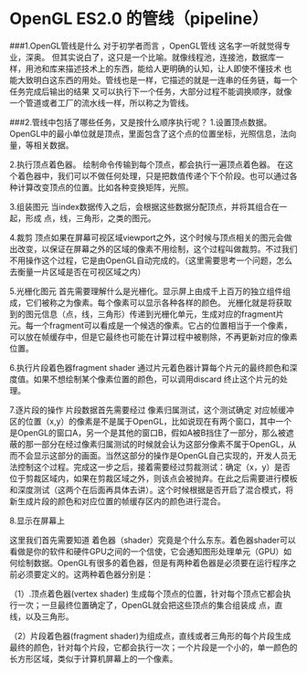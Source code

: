 # OpenGL ES2.0 的管线（pipeline）
###1.OpenGL管线是什么
对于初学者而言 ，OpenGL管线 这名字一听就觉得专业，深奥。
但其实说白了，这只是一个比喻。就像线程池，连接池，数据库一样，用池和库来描述技术上的东西，能给人更明确的认知，让人即使不懂技术 也能大致明白这东西的用处。管线也是一样，它描述的就是一连串的任务链，每一个任务完成后输出的结果 又可以执行下一个任务，大部分过程不能调换顺序，就像一个管道或者工厂的流水线一样，所以称之为管线。

###2.管线中包括了哪些任务，又是按什么顺序执行呢？
1.设置顶点数据。OpenGL中的最小单位就是顶点，里面包含了这个点的位置坐标，光照信息，法向量，等相关数据。

2.执行顶点着色器。
绘制命令传输到每个顶点，都会执行一遍顶点着色器。
在这个着色器中，我们可以不做任何处理，只是把数值传递个下个阶段。也可以通过各种计算改变顶点的位置。比如各种变换矩阵，光照。

3.组装图元
当index数据传入之后，会根据这些数据分配顶点，并将其组合在一起，形成 点，线，三角形，之类的图元。

4.裁剪
顶点如果在屏幕可视区域viewport之外，这个时候与顶点相关的图元会做出改变，以保证在屏幕之外的区域的像素不用绘制，这个过程叫做裁剪。不过我们不用操作这个过程，它是由OpenGL自动完成的。（这里需要思考一个问题，怎么去衡量一片区域是否在可视区域之内）

5.光栅化图元
首先需要理解什么是光栅化。显示屏上由成千上百万的独立组件组成，它们被称之为像素。每个像素可以显示各种各样的颜色。
光栅化就是将获取到的图元信息（点，线，三角形）传递到光栅化单元，生成对应的fragment片元。每一个fragment可以看成是一个候选的像素。它占的位置相当于一个像素，可以放在帧缓存中，但是它最终也可能在计算过程中被剔除，不再更新对应的像素位置。

6.执行片段着色器fragment shader
通过片元着色器计算每个片元的最终颜色和深度值。如果不想绘制某个像素位置的颜色，可以调用discard 终止这个片元的处理。

7.逐片段的操作
片段数据首先需要经过 像素归属测试，这个测试确定 对应帧缓冲区的位置（x,y）的像素是不是属于OpenGL，比如说现在有两个窗口，其中一个是OpenGL的窗口A，另一个是其他的窗口B，假如A被B挡住了一部分，那么被遮蔽的那一部分在经过像素归属测试的时候就会认为这部分像素不属于OpenGL，从而不会显示这部分的画面。当然这部分的操作是OpenGL自己实现的，开发人员无法控制这个过程。完成这一步之后，接着需要经过剪裁测试：确定（x，y）是否位于剪裁区域内，如果在剪裁区域之外，则该点会被抛弃。在此之后需要进行模板和深度测试（这两个在后面再具体去讲）。这个时候根据是否开启了混合模式，将新生成片段的颜色和对应位置的帧缓存区内的颜色进行混合。


8.显示在屏幕上


这里我们首先需要知道 着色器（shader）究竟是个什么东东。着色器shader可以看做是你的软件和硬件GPU之间的一个信使，它会通知图形处理单元（GPU）如何绘制数据。OpenGL有很多的着色器，但是有两种着色器是必须要在运行程序之前必须要定义的。这两种着色器分别是：

（1）.顶点着色器(vertex shader) 生成每个顶点的位置，针对每个顶点它都会执行一次；一旦最终位置确定了，OpenGL就会把这些顶点的集合组装成 点，直线，以及三角形。

（2）片段着色器(fragment shader)为组成点，直线或者三角形的每个片段生成最终的颜色，针对每个片段，它都会执行一次；一个片段是一个小的，单一颜色的长方形区域，类似于计算机屏幕上的一个像素。







